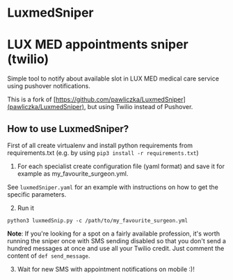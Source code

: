 # LuxmedSniper

LUX MED appointments sniper (twilio)
=======================================
Simple tool to notify about available slot in LUX MED medical care service using pushover notifications.

This is a fork of [https://github.com/pawliczka/LuxmedSniper](pawliczka/LuxmedSniper), but using Twilio instead of Pushover.

How to use LuxmedSniper?
--------------------
First of all create virtualenv and install python requirements from requirements.txt (e.g. by using `pip3 install -r requirements.txt`)

1) For each specialist create configuration file (yaml format) and save it for example as my_favourite_surgeon.yml.

See `luxmedSniper.yaml` for an example with instructions on how to get the specific parameters.

2) Run it
```
python3 luxmedSnip.py -c /path/to/my_favourite_surgeon.yml
```

**Note**: If you're looking for a spot on a fairly available profession,
it's worth running the sniper once with SMS sending disabled so that you don't send a hundred messages at once and use all your Twilio credit.
Just comment the content of `def send_message`.

3) Wait for new SMS with appointment notifications on mobile :)!
